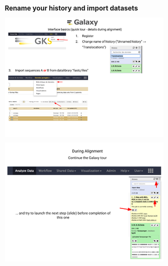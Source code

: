 ## Rename your history and import datasets

![](images/import_data.png)

![](images/during_alignment.png)